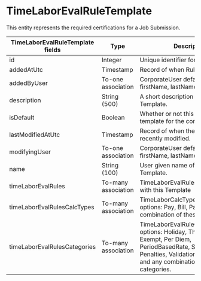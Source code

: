 # TimeLaborEvalRuleTemplate

This entity represents the required certifications for a Job Submission.



<table>
    <colgroup>
        <col width="20%" />
        <col width="20%" />
        <col width="20%" />
        <col width="20%" />
        <col width="20%" />
    </colgroup>
    <thead>
        <tr class="header">
            <th>TimeLaborEvalRuleTemplate fields</th>
            <th>Type</th>
            <th>Description</th>
            <th>Not null</th>
            <th>Read-only</th>
        </tr>
    </thead>
    <tbody>
        <tr class="even">
            <td>id</td>
            <td>Integer</td>
            <td>Unique identifier for this entity.</td>
            <td>X</td>
            <td>X</td>
        </tr>
        <tr class="odd">
            <td>addedAtUtc</td>
            <td>Timestamp</td>
            <td>Record of when Rule was created.</td>
            <td>X</td>
            <td></td>
        </tr>
        <tr class="even">
            <td>addedByUser</td>
            <td>To-one association</td>
            <td>CorporateUser default fields: id, firstName, lastName</td>
            <td>X</td>
            <td></td>
        </tr>
        <tr class="odd">
            <td>description</td>
            <td>String (500)</td>
            <td>A short description of the Rule Template.</td>
            <td></td>
            <td></td>
        </tr>
        <tr class="even">
            <td>isDefault</td>
            <td>Boolean</td>
            <td>Whether or not this is the default template for the company</td>
            <td></td>
            <td>X</td>
        </tr>
        <tr class="odd">
            <td>lastModifiedAtUtc</td>
            <td>Timestamp</td>
            <td>Record of when the rule was most recently modified.</td>
            <td>X</td>
            <td></td>
        </tr>
        <tr class="even">
            <td>modifyingUser</td>
            <td>To-one association</td>
            <td>CorporateUser default fields: id, firstName, lastName</td>
            <td>X</td>
            <td>X</td>
        </tr>
        <tr class="odd">
            <td>name</td>
            <td>String (100)</td>
            <td>User given name of the Rule Template.</td>
            <td>X</td>
            <td></td>
        </tr>
        <tr class="even">
            <td>timeLaborEvalRules</td>
            <td>To-many association</td>
            <td>TimeLaborEvalRules associated with this Template</td>
            <td></td>
            <td></td>
        </tr>
        <tr class="odd">
            <td>timeLaborEvalRulesCalcTypes</td>
            <td>To-many association</td>
            <td>TimeLaborCalcTypeLookup options: Pay, Bill, Pay & Bill, and any combination of these three.</td>
            <td></td>
            <td></td>
        </tr>
        <tr class="even">
            <td>timeLaborEvalRulesCategories</td>
            <td>To-many association</td>
            <td>TimeLaborEvalRuleCategoryLookup options: Holiday, Threshold, Exempt, Per Diem, PeriodBasedRate, Surplus, Penalties, Validation, Orientation, and any combination of those categories.</td>
            <td></td>
            <td></td>
        </tr>
    </tbody>
</table>
